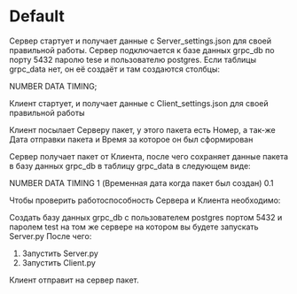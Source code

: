 # Default
Сервер стартует и получает данные с Server_settings.json для своей правильной работы. Сервер подключается к базе данных grpc_db по порту 5432 паролю tese и пользователю postgres. Если таблицы grpc_data нет, он её создаёт и там создаются столбцы:

NUMBER  DATA  TIMING;

Клиент стартует, и получает данные с Client_settings.json для своей правильной работы

Клиент посылает Серверу пакет, у этого пакета есть Номер, а так-же Дата отправки пакета и Время за которое он был сформирован

Сервер получает пакет от Клиента, после чего сохраняет данные пакета в базу данных grpc_db в таблицу grpc_data в следующем виде:

NUMBER                         DATA                                                    TIMING
1          (Временная дата когда пакет был создан)                0.1

Чтобы проверить работоспособность Сервера и Клиента необходимо:

Создать базу данных grpc_db с пользователем postgres портом 5432 и паролем test на том же сервере на котором вы будете запускать Server.py После чего:

1. Запустить Server.py
2. Запустить Client.py

Клиент отправит на сервер пакет.
